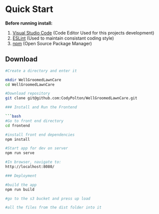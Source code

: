 # Quick Start

**Before running install:**
1. [Visual Studio Code](https://code.visualstudio.com/download) (Code Editor Used for this projects development)
2. [ESLint](https://marketplace.visualstudio.com/items?itemName=dbaeumer.vscode-eslint) (Used to maintain consistant coding style)
3. [npm](https://www.npmjs.com/get-npm) (Open Source Package Manager)

## Download

```bash
#Create a directory and enter it

mkdir WellGroomedLawnCare
cd WellGroomedLawnCare

#Download repository
git clone git@github.com:CodyPolton/WellGroomedLawnCare.git

### Install and Run the Frontend

```bash
#Go to front end directory
cd frontend

#install front end dependencies
npm install

#Start app for dev on server
npm run serve

#In browser, navigate to:
http://localhost:8080/
```

```bash
### Deployment

#build the app
npm run build 

#go to the s3 bucket and press up load

#all the files from the dist folder into it 

```